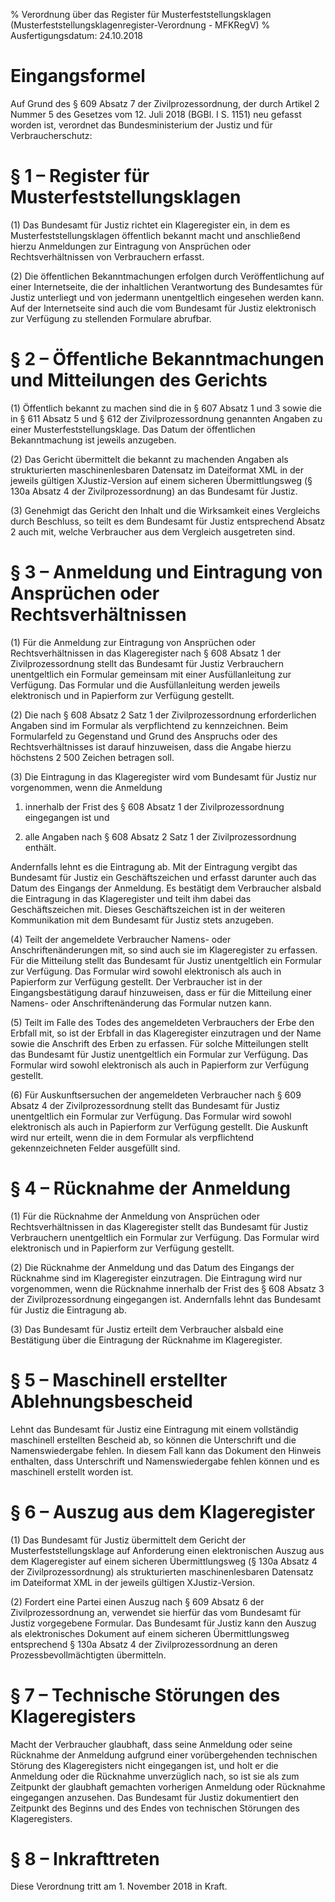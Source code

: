 % Verordnung über das Register für Musterfeststellungsklagen  (Musterfeststellungsklagenregister-Verordnung - MFKRegV)
% Ausfertigungsdatum: 24.10.2018
 
# Eingangsformel

Auf Grund des § 609 Absatz 7 der Zivilprozessordnung, der durch Artikel 2 Nummer 5 des Gesetzes vom 12. Juli 2018 (BGBl. I S. 1151) neu gefasst worden ist, verordnet das Bundesministerium der Justiz und für Verbraucherschutz:

# § 1 – Register für Musterfeststellungsklagen

(1) Das Bundesamt für Justiz richtet ein Klageregister ein, in dem es Musterfeststellungsklagen öffentlich bekannt macht und anschließend hierzu Anmeldungen zur Eintragung von Ansprüchen oder Rechtsverhältnissen von Verbrauchern erfasst.

(2) Die öffentlichen Bekanntmachungen erfolgen durch Veröffentlichung auf einer Internetseite, die der inhaltlichen Verantwortung des Bundesamtes für Justiz unterliegt und von jedermann unentgeltlich eingesehen werden kann. Auf der Internetseite sind auch die vom Bundesamt für Justiz elektronisch zur Verfügung zu stellenden Formulare abrufbar.

# § 2 – Öffentliche Bekanntmachungen und Mitteilungen des Gerichts

(1) Öffentlich bekannt zu machen sind die in § 607 Absatz 1 und 3 sowie die in § 611 Absatz 5 und § 612 der Zivilprozessordnung genannten Angaben zu einer Musterfeststellungsklage. Das Datum der öffentlichen Bekanntmachung ist jeweils anzugeben.

(2) Das Gericht übermittelt die bekannt zu machenden Angaben als strukturierten maschinenlesbaren Datensatz im Dateiformat XML in der jeweils gültigen XJustiz-Version auf einem sicheren Übermittlungsweg (§ 130a Absatz 4 der Zivilprozessordnung) an das Bundesamt für Justiz.

(3) Genehmigt das Gericht den Inhalt und die Wirksamkeit eines Vergleichs durch Beschluss, so teilt es dem Bundesamt für Justiz entsprechend Absatz 2 auch mit, welche Verbraucher aus dem Vergleich ausgetreten sind.

# § 3 – Anmeldung und Eintragung von Ansprüchen oder Rechtsverhältnissen

(1) Für die Anmeldung zur Eintragung von Ansprüchen oder Rechtsverhältnissen in das Klageregister nach § 608 Absatz 1 der Zivilprozessordnung stellt das Bundesamt für Justiz Verbrauchern unentgeltlich ein Formular gemeinsam mit einer Ausfüllanleitung zur Verfügung. Das Formular und die Ausfüllanleitung werden jeweils elektronisch und in Papierform zur Verfügung gestellt.

(2) Die nach § 608 Absatz 2 Satz 1 der Zivilprozessordnung erforderlichen Angaben sind im Formular als verpflichtend zu kennzeichnen. Beim Formularfeld zu Gegenstand und Grund des Anspruchs oder des Rechtsverhältnisses ist darauf hinzuweisen, dass die Angabe hierzu höchstens 2 500 Zeichen betragen soll.

(3) Die Eintragung in das Klageregister wird vom Bundesamt für Justiz nur vorgenommen, wenn die Anmeldung

1. innerhalb der Frist des § 608 Absatz 1 der Zivilprozessordnung eingegangen ist und

2. alle Angaben nach § 608 Absatz 2 Satz 1 der Zivilprozessordnung enthält.

Andernfalls lehnt es die Eintragung ab. Mit der Eintragung vergibt das Bundesamt für Justiz ein Geschäftszeichen und erfasst darunter auch das Datum des Eingangs der Anmeldung. Es bestätigt dem Verbraucher alsbald die Eintragung in das Klageregister und teilt ihm dabei das Geschäftszeichen mit. Dieses Geschäftszeichen ist in der weiteren Kommunikation mit dem Bundesamt für Justiz stets anzugeben.

(4) Teilt der angemeldete Verbraucher Namens- oder Anschriftenänderungen mit, so sind auch sie im Klageregister zu erfassen. Für die Mitteilung stellt das Bundesamt für Justiz unentgeltlich ein Formular zur Verfügung. Das Formular wird sowohl elektronisch als auch in Papierform zur Verfügung gestellt. Der Verbraucher ist in der Eingangsbestätigung darauf hinzuweisen, dass er für die Mitteilung einer Namens- oder Anschriftenänderung das Formular nutzen kann.

(5) Teilt im Falle des Todes des angemeldeten Verbrauchers der Erbe den Erbfall mit, so ist der Erbfall in das Klageregister einzutragen und der Name sowie die Anschrift des Erben zu erfassen. Für solche Mitteilungen stellt das Bundesamt für Justiz unentgeltlich ein Formular zur Verfügung. Das Formular wird sowohl elektronisch als auch in Papierform zur Verfügung gestellt.

(6) Für Auskunftsersuchen der angemeldeten Verbraucher nach § 609 Absatz 4 der Zivilprozessordnung stellt das Bundesamt für Justiz unentgeltlich ein Formular zur Verfügung. Das Formular wird sowohl elektronisch als auch in Papierform zur Verfügung gestellt. Die Auskunft wird nur erteilt, wenn die in dem Formular als verpflichtend gekennzeichneten Felder ausgefüllt sind.

# § 4 – Rücknahme der Anmeldung

(1) Für die Rücknahme der Anmeldung von Ansprüchen oder Rechtsverhältnissen in das Klageregister stellt das Bundesamt für Justiz Verbrauchern unentgeltlich ein Formular zur Verfügung. Das Formular wird elektronisch und in Papierform zur Verfügung gestellt.

(2) Die Rücknahme der Anmeldung und das Datum des Eingangs der Rücknahme sind im Klageregister einzutragen. Die Eintragung wird nur vorgenommen, wenn die Rücknahme innerhalb der Frist des § 608 Absatz 3 der Zivilprozessordnung eingegangen ist. Andernfalls lehnt das Bundesamt für Justiz die Eintragung ab.

(3) Das Bundesamt für Justiz erteilt dem Verbraucher alsbald eine Bestätigung über die Eintragung der Rücknahme im Klageregister.

# § 5 – Maschinell erstellter Ablehnungsbescheid

Lehnt das Bundesamt für Justiz eine Eintragung mit einem vollständig maschinell erstellten Bescheid ab, so können die Unterschrift und die Namenswiedergabe fehlen. In diesem Fall kann das Dokument den Hinweis enthalten, dass Unterschrift und Namenswiedergabe fehlen können und es maschinell erstellt worden ist.

# § 6 – Auszug aus dem Klageregister

(1) Das Bundesamt für Justiz übermittelt dem Gericht der Musterfeststellungsklage auf Anforderung einen elektronischen Auszug aus dem Klageregister auf einem sicheren Übermittlungsweg (§ 130a Absatz 4 der Zivilprozessordnung) als strukturierten maschinenlesbaren Datensatz im Dateiformat XML in der jeweils gültigen XJustiz-Version.

(2) Fordert eine Partei einen Auszug nach § 609 Absatz 6 der Zivilprozessordnung an, verwendet sie hierfür das vom Bundesamt für Justiz vorgegebene Formular. Das Bundesamt für Justiz kann den Auszug als elektronisches Dokument auf einem sicheren Übermittlungsweg entsprechend § 130a Absatz 4 der Zivilprozessordnung an deren Prozessbevollmächtigten übermitteln.

# § 7 – Technische Störungen des Klageregisters

Macht der Verbraucher glaubhaft, dass seine Anmeldung oder seine Rücknahme der Anmeldung aufgrund einer vorübergehenden technischen Störung des Klageregisters nicht eingegangen ist, und holt er die Anmeldung oder die Rücknahme unverzüglich nach, so ist sie als zum Zeitpunkt der glaubhaft gemachten vorherigen Anmeldung oder Rücknahme eingegangen anzusehen. Das Bundesamt für Justiz dokumentiert den Zeitpunkt des Beginns und des Endes von technischen Störungen des Klageregisters.

# § 8 – Inkrafttreten

Diese Verordnung tritt am 1. November 2018 in Kraft.
